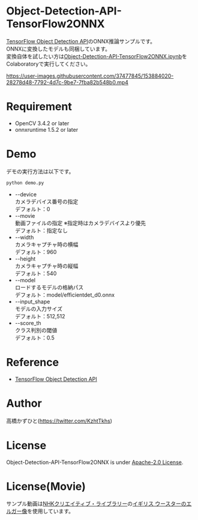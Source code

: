 # Object-Detection-API-TensorFlow2ONNX

[TensorFlow Object Detection API](https://github.com/tensorflow/models/tree/master/research/object_detection)のONNX推論サンプルです。<br>
ONNXに変換したモデルも同梱しています。<br>
変換自体を試したい方は[Object-Detection-API-TensorFlow2ONNX.ipynb](Object-Detection-API-TensorFlow2ONNX.ipynb)をColaboratoryで実行してください。<br>

https://user-images.githubusercontent.com/37477845/153884020-28278d48-7792-4d7c-9be7-7fba82b548b0.mp4

# Requirement 
* OpenCV 3.4.2 or later
* onnxruntime 1.5.2 or later

# Demo
デモの実行方法は以下です。
```bash
python demo.py
```
* --device<br>
カメラデバイス番号の指定<br>
デフォルト：0
* --movie<br>
動画ファイルの指定 ※指定時はカメラデバイスより優先<br>
デフォルト：指定なし
* --width<br>
カメラキャプチャ時の横幅<br>
デフォルト：960
* --height<br>
カメラキャプチャ時の縦幅<br>
デフォルト：540
* --model<br>
ロードするモデルの格納パス<br>
デフォルト：model/efficientdet_d0.onnx
* --input_shape<br>
モデルの入力サイズ<br>
デフォルト：512,512
* --score_th<br>
クラス判別の閾値<br>
デフォルト：0.5

# Reference
* [TensorFlow Object Detection API](https://github.com/tensorflow/models/tree/master/research/object_detection)

# Author
高橋かずひと(https://twitter.com/KzhtTkhs)
 
# License 
Object-Detection-API-TensorFlow2ONNX is under [Apache-2.0 License](LICENSE).

# License(Movie)
サンプル動画は[NHKクリエイティブ・ライブラリー](https://www.nhk.or.jp/archives/creative/)の[イギリス ウースターのエルガー像](https://www2.nhk.or.jp/archives/creative/material/view.cgi?m=D0002011239_00000)を使用しています。
